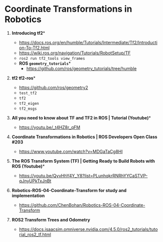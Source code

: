 # Coordinate Transformations in Robotics 

1. **Introducing tf2***
   * https://docs.ros.org/en/humble/Tutorials/Intermediate/Tf2/Introduction-To-Tf2.html
   * https://wiki.ros.org/navigation/Tutorials/RobotSetup/TF
   * `ros2 run tf2_tools view_frames`
   - **ROS `geometry_tutorials`***
       * https://github.com/ros/geometry_tutorials/tree/humble

2. **tf2 tf2-ros***
   - https://github.com/ros/geometry2
   - `test_tf2`
   - `tf2`
   - `tf2_eigen`
   - `tf2_msgs`
     
2. **All you need to know about TF and TF2 in ROS | Tutorial (Youtube)***
   * https://youtu.be/_t4HZ8r_qFM

     
3. **Coordinate Transformations in Robotics | ROS Developers Open Class #203**
    * https://www.youtube.com/watch?v=MDGaTaCg8HI


4. **The ROS Transform System (TF) | Getting Ready to Build Robots with ROS (Youtube)***
   * https://youtu.be/QyvHhY4Y_Y8?list=PLunhqkrRNRhYYCaSTVP-qJnyUPkTxJnBt

     
5. **Robotics-ROS-04-Coordinate-Transform for study and implementation**
   * https://github.com/ChenBohan/Robotics-ROS-04-Coordinate-Transform


6. **ROS2 Transform Trees and Odometry**
   * https://docs.isaacsim.omniverse.nvidia.com/4.5.0/ros2_tutorials/tutorial_ros2_tf.html

    


